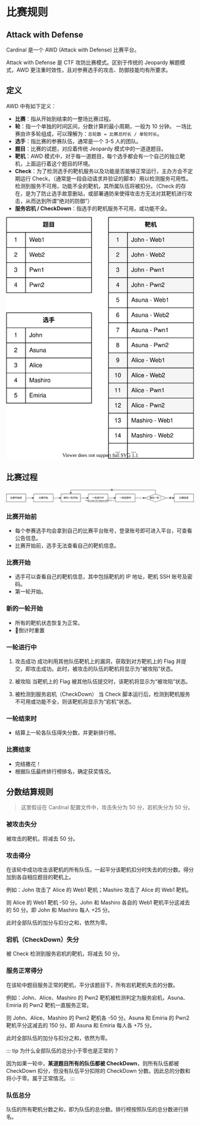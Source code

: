 # 比赛规则

## Attack with Defense
Cardinal 是一个 AWD (Attack with Defense) 比赛平台。

Attack with Defense 是 CTF 攻防比赛模式。区别于传统的 Jeopardy 解题模式，AWD 更注重时效性，且对参赛选手的攻击、防御技能均有所要求。

## 定义
AWD 中有如下定义：
* **比赛**：指从开始到结束的一整场比赛过程。
* **轮**：指一个单独的时间区间，分数计算的最小周期，一般为 10 分钟。
一场比赛由许多轮组成，可以理解为：`总轮数 = 比赛总时长 / 单轮时长`。
* **选手**：指比赛的参赛队伍，通常是一个 3-5 人的团队。
* **题目**：比赛的试题，对应着传统 Jeopardy 模式中的一道道题目。
* **靶机**：AWD 模式中，对于每一道题目，每个选手都会有一个自己的独立靶机，上面运行着这个题目的环境。
* **Check**：为了检测选手的靶机服务以及功能是否能够正常运行，主办方会不定期运行 Check，（通常是一段自动请求并验证的脚本）用以检测服务可用性。检测到服务不可用，功能不全的靶机，其所属队伍将被扣分。（Check 的存在，是为了防止选手故意删站，或部署通防来使得攻击方无法对其靶机进行攻击，从而达到所谓“绝对的防御”）
* **服务宕机 / CheckDown**：指选手的靶机服务不可用，或功能不全。

![Challenge-GameBox](../.vuepress/public/img/challenge-gamebox.svg)


## 比赛过程
![比赛过程](../.vuepress/public/img/process.svg)
### 比赛开始前
* 每个参赛选手均会拿到自己的比赛平台账号，登录账号即可进入平台，可查看公告信息。
* 比赛开始前，选手无法查看自己的靶机信息。

### 比赛开始
* 选手可以查看自己的靶机信息，其中包括靶机的 IP 地址，靶机 SSH 账号及密码。
* 第一轮开始。

### 新的一轮开始
* 所有的靶机状态恢复为正常。
* 倒计时重置

### 一轮进行中
1. 攻击成功
成功利用其他队伍靶机上的漏洞，获取到对方靶机上的 Flag 并提交，即攻击成功。此时，被攻击的队伍的靶机将显示为“被攻陷”状态。

2. 被攻陷
当靶机上的 Flag 被其他队伍提交时，该靶机将显示为“被攻陷”状态。

3. 被检测到服务宕机（CheckDown）
当 Check 脚本运行后，检测到靶机服务不可用或功能不全，则该靶机将显示为“宕机”状态。

### 一轮结束时
* 结算上一轮各队伍得失分数，并更新排行榜。

### 比赛结束
* 完结撒花！
* 根据队伍最终排行榜排名，确定获奖情况。

## 分数结算规则

> 这里假设在 Cardinal 配置文件中，攻击失分为 50 分，宕机失分为 50 分。

### 被攻击失分
被攻击的靶机，将减去 50 分。

### 攻击得分
在该轮中成功攻击该靶机的所有队伍，一起平分该靶机扣分时失去的的分数。得分加到各自相应题目的靶机上。

例如：John 攻击了 Alice 的 Web1 靶机；Mashiro 攻击了 Alice 的 Web1 靶机。

则 Alice 的 Web1 靶机 -50 分。John 和 Mashiro 各自的 Web1 靶机平分这减去的 50 分。即 John 和 Mashiro 每人 +25 分。

此时全部队伍的加分与扣分之和，依然为零。

### 宕机（CheckDown）失分
被 Check 检测到服务宕机的靶机，将减去 50 分。

### 服务正常得分
在该轮中题目服务正常的靶机，平分该题目下，所有宕机靶机失去的分数。

例如：John、Alice、Mashiro 的 Pwn2 靶机被检测判定为服务宕机，Asuna、Emiria 的 Pwn2 靶机一直服务正常。

则 John、Alice、Mashiro 的 Pwn2 靶机各 -50 分。Asuna 和 Emiria 的 Pwn2 靶机平分这减去的 150 分。即 Asuna 和 Emiria 每人各 +75 分。

此时全部队伍的加分与扣分之和，依然为零。

::: tip
为什么全部队伍的总分小于零也是正常的？

因为如果一轮中，**某道题目所有的队伍都被 CheckDown**，则所有队伍都被 CheckDown 扣分，但没有队伍平分扣除的 CheckDown 分数。因此总的分数和将小于零。属于正常情况。
:::

### 队伍总分
队伍的所有靶机分数之和，即为队伍的总分数。排行榜按照队伍的总分数进行排名。